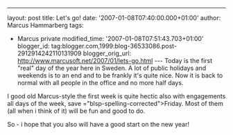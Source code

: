 ---
layout: post
title: Let's go!
date: '2007-01-08T07:40:00.000+01:00'
author: Marcus Hammarberg
tags:
  - Marcus private
modified_time: '2007-01-08T07:51:43.703+01:00'
blogger_id: tag:blogger.com,1999:blog-36533086.post-2912914242110131909
blogger_orig_url: http://www.marcusoft.net/2007/01/lets-go.html ---
Today is the first "real" day of the year here in Sweden. A lot of
public holidays and weekends is to an end and to be frankly it's quite
nice. Now it is back to normal with all people in the office and <span
id="SPELLING_ERROR_0" class="blsp-spelling-corrected">no more</span>
<span>half
days</span>.

I good old Marcus-style the first week is quite hectic also with
engagements all days of the week, save <span>="blsp-spelling-corrected">Friday</span>. Most of them (all when i
think of it) will be fun and good to do.

So - i hope that you also will have a good start on the new year!
